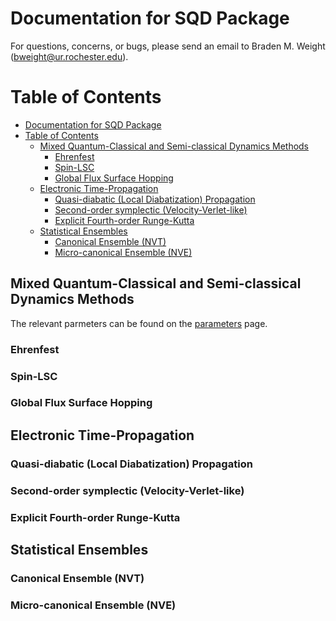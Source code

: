 # Documentation for SQD Package

For questions, concerns, or bugs, please send an email to Braden M. Weight (<bweight@ur.rochester.edu>).

[PARAMETERS]: <https://bradenmweight.github.io/SQD/read.html?filename=Parameters.md>

# Table of Contents
- [Documentation for SQD Package](#documentation-for-sqd-package)
- [Table of Contents](#table-of-contents)
  - [Mixed Quantum-Classical and Semi-classical Dynamics Methods](#mixed-quantum-classical-and-semi-classical-dynamics-methods)
    - [Ehrenfest](#ehrenfest)
    - [Spin-LSC](#spin-lsc)
    - [Global Flux Surface Hopping](#global-flux-surface-hopping)
  - [Electronic Time-Propagation](#electronic-time-propagation)
    - [Quasi-diabatic (Local Diabatization) Propagation](#quasi-diabatic-local-diabatization-propagation)
    - [Second-order symplectic (Velocity-Verlet-like)](#second-order-symplectic-velocity-verlet-like)
    - [Explicit Fourth-order Runge-Kutta](#explicit-fourth-order-runge-kutta)
  - [Statistical Ensembles](#statistical-ensembles)
    - [Canonical Ensemble (NVT)](#canonical-ensemble-nvt)
    - [Micro-canonical Ensemble (NVE)](#micro-canonical-ensemble-nve)

## Mixed Quantum-Classical and Semi-classical Dynamics Methods
The relevant parmeters can be found on the [parameters][PARAMETERS] page.
### Ehrenfest
### Spin-LSC
### Global Flux Surface Hopping
## Electronic Time-Propagation
### Quasi-diabatic (Local Diabatization) Propagation
### Second-order symplectic (Velocity-Verlet-like)
### Explicit Fourth-order Runge-Kutta
## Statistical Ensembles
### Canonical Ensemble (NVT)
### Micro-canonical Ensemble (NVE)




